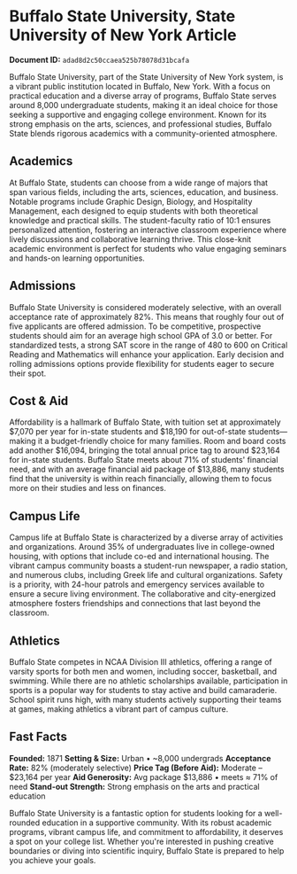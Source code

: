 # Buffalo State University, State University of New York Article

**Document ID:** `adad8d2c50ccaea525b78078d31bcafa`

Buffalo State University, part of the State University of New York system, is a vibrant public institution located in Buffalo, New York. With a focus on practical education and a diverse array of programs, Buffalo State serves around 8,000 undergraduate students, making it an ideal choice for those seeking a supportive and engaging college environment. Known for its strong emphasis on the arts, sciences, and professional studies, Buffalo State blends rigorous academics with a community-oriented atmosphere.

## Academics
At Buffalo State, students can choose from a wide range of majors that span various fields, including the arts, sciences, education, and business. Notable programs include Graphic Design, Biology, and Hospitality Management, each designed to equip students with both theoretical knowledge and practical skills. The student-faculty ratio of 10:1 ensures personalized attention, fostering an interactive classroom experience where lively discussions and collaborative learning thrive. This close-knit academic environment is perfect for students who value engaging seminars and hands-on learning opportunities.

## Admissions
Buffalo State University is considered moderately selective, with an overall acceptance rate of approximately 82%. This means that roughly four out of five applicants are offered admission. To be competitive, prospective students should aim for an average high school GPA of 3.0 or better. For standardized tests, a strong SAT score in the range of 480 to 600 on Critical Reading and Mathematics will enhance your application. Early decision and rolling admissions options provide flexibility for students eager to secure their spot.

## Cost & Aid
Affordability is a hallmark of Buffalo State, with tuition set at approximately $7,070 per year for in-state students and $18,190 for out-of-state students—making it a budget-friendly choice for many families. Room and board costs add another $16,094, bringing the total annual price tag to around $23,164 for in-state students. Buffalo State meets about 71% of students' financial need, and with an average financial aid package of $13,886, many students find that the university is within reach financially, allowing them to focus more on their studies and less on finances.

## Campus Life
Campus life at Buffalo State is characterized by a diverse array of activities and organizations. Around 35% of undergraduates live in college-owned housing, with options that include co-ed and international housing. The vibrant campus community boasts a student-run newspaper, a radio station, and numerous clubs, including Greek life and cultural organizations. Safety is a priority, with 24-hour patrols and emergency services available to ensure a secure living environment. The collaborative and city-energized atmosphere fosters friendships and connections that last beyond the classroom.

## Athletics
Buffalo State competes in NCAA Division III athletics, offering a range of varsity sports for both men and women, including soccer, basketball, and swimming. While there are no athletic scholarships available, participation in sports is a popular way for students to stay active and build camaraderie. School spirit runs high, with many students actively supporting their teams at games, making athletics a vibrant part of campus culture.

## Fast Facts
**Founded:** 1871
**Setting & Size:** Urban • ~8,000 undergrads
**Acceptance Rate:** 82% (moderately selective)
**Price Tag (Before Aid):** Moderate – $23,164 per year
**Aid Generosity:** Avg package $13,886 • meets ≈ 71% of need
**Stand-out Strength:** Strong emphasis on the arts and practical education

Buffalo State University is a fantastic option for students looking for a well-rounded education in a supportive community. With its robust academic programs, vibrant campus life, and commitment to affordability, it deserves a spot on your college list. Whether you're interested in pushing creative boundaries or diving into scientific inquiry, Buffalo State is prepared to help you achieve your goals.
